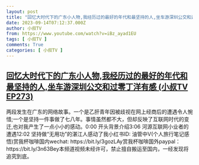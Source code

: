 ```yaml
---
layout: post
title: "回忆大时代下的广东小人物,我经历过的最好的年代和最坚持的人,坐车游深圳公交和过零丁洋有感 (小叔TV EP273)"
date: 2023-09-14T07:12:37.000Z
author: 小叔TV
from: https://www.youtube.com/watch?v=iBz_ayad1EU
tags: [ 小叔TV ]
comments: True
categories: [ 小叔TV ]
---
```

<!--1694675557000-->
[回忆大时代下的广东小人物,我经历过的最好的年代和最坚持的人,坐车游深圳公交和过零丁洋有感 (小叔TV EP273)](https://www.youtube.com/watch?v=iBz_ayad1EU)
------

<div>
两段发生在广东的网络故事。一个是乙肝青年因被歧视在网上经商后的遭遇令人惋惜;一个是坚持一件事做了七八年。事情虽然都不大，但却反映了互联网时代的变迁,也对我产生了一点小小的感动。0:00 开头背景介绍3:06 河源互联网小业者的遭遇12:02 坚持做“无用功”的湛江人感动了我小红书ID: 油管中V(个人旅行笔记感悟)赏我杯咖啡国内wechat: https://bit.ly/3gozLAy赏我杯咖啡国外paypal：https://bit.ly/3n63Bey本频道视频未经许可，禁止擅自搬运至国内，一经发现将追究到底。
</div>

